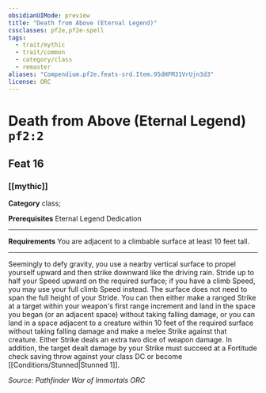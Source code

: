 ```yaml
---
obsidianUIMode: preview
title: "Death from Above (Eternal Legend)"
cssclasses: pf2e,pf2e-spell
tags:
  - trait/mythic
  - trait/common
  - category/class
  - remaster
aliases: "Compendium.pf2e.feats-srd.Item.95dHFM31VrUjn3d3"
license: ORC
---
```

# Death from Above (Eternal Legend) `pf2:2`
## Feat 16
### [[mythic]]

**Category** class; 



**Prerequisites** Eternal Legend Dedication
* * *
**Requirements** You are adjacent to a climbable surface at least 10 feet tall.

* * *

Seemingly to defy gravity, you use a nearby vertical surface to propel yourself upward and then strike downward like the driving rain. Stride up to half your Speed upward on the required surface; if you have a climb Speed, you may use your full climb Speed instead. The surface does not need to span the full height of your Stride. You can then either make a ranged Strike at a target within your weapon's first range increment and land in the space you began (or an adjacent space) without taking falling damage, or you can land in a space adjacent to a creature within 10 feet of the required surface without taking falling damage and make a melee Strike against that creature. Either Strike deals an extra two dice of weapon damage. In addition, the target dealt damage by your Strike must succeed at a Fortitude check saving throw against your class DC or become [[Conditions/Stunned|Stunned 1]].

*Source: Pathfinder War of Immortals*
*ORC*